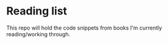 # Reading list
This repo will hold the code snippets from books I'm currently reading/working through.
